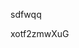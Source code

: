 sdfwqq

















































































xotf2zmwXuG
